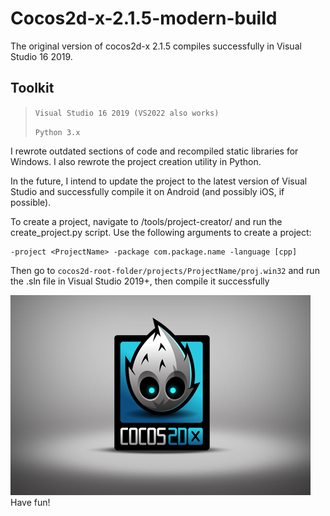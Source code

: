 # Cocos2d-x-2.1.5-modern-build

The original version of cocos2d-x 2.1.5 compiles successfully in Visual Studio 16 2019.

## Toolkit
> `Visual Studio 16 2019 (VS2022 also works)`
> 
> `Python 3.x`

I rewrote outdated sections of code and recompiled static libraries for Windows. 
I also rewrote the project creation utility in Python.

In the future, I intend to update the project to the latest version of Visual Studio and successfully compile it on Android (and possibly iOS, if possible).

To create a project, navigate to <cocos2d>/tools/project-creator/ and run the create_project.py script.
Use the following arguments to create a project:
```
-project <ProjectName> -package com.package.name -language [cpp]
```
Then go to `cocos2d-root-folder/projects/ProjectName/proj.win32` and run the .sln file in Visual Studio 2019+, then compile it successfully


![Cocos2d-x 2.1.5 Hello World](https://github.com/chetverochka/Cocos2d-x-2.1.5-modern-build/blob/main/HelloWorld.png)
Have fun!
